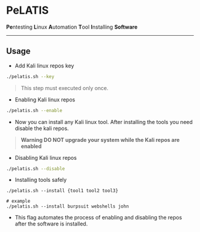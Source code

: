 # PeLATIS

**Pe**ntesting **L**inux **A**utomation **T**ool **I**nstalling **Software**

---

## Usage

- Add Kali linux repos key

```bash
./pelatis.sh --key
```
> This step must executed only once.

- Enabling Kali linux repos

```bash
./pelatis.sh --enable
```
- Now you can install any Kali linux tool. After installing the tools you need disable the kali repos.

> **Warning DO NOT upgrade your system while the Kali repos are enabled**

- Disabling Kali linux repos

```bash
./pelatis.sh --disable
```

- Installing tools safely

```
./pelatis.sh --install {tool1 tool2 tool3}

# example
./pelatis.sh --install burpsuit webshells john
```
- This flag automates the process of enabling and disabling the repos after the software is installed.
